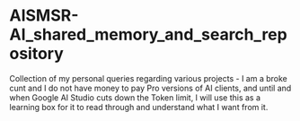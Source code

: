 # AISMSR-AI_shared_memory_and_search_repository
Collection of my personal queries regarding various projects - I am a broke cunt and I do not have money to pay Pro versions of AI clients, and until and when Google AI Studio cuts down the Token limit, I will use this as a learning box for it to read through and understand what I want from it. 
